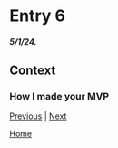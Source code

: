 # Entry 6
##### 5/1/24.

## Context
### How I made your MVP





[Previous](entry05.md) | [Next](entry07.md)

[Home](../README.md)
